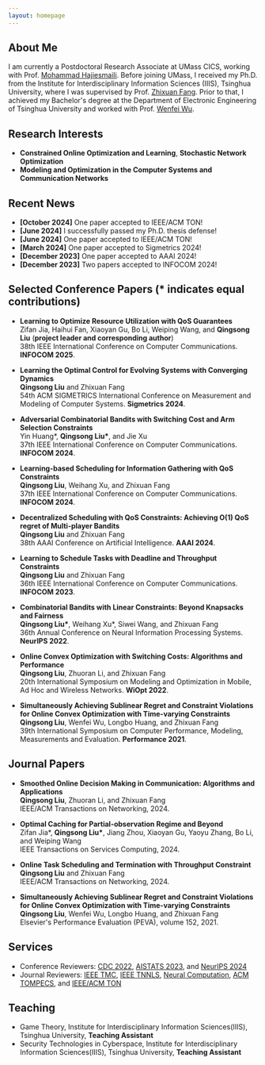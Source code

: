 ```yaml
---
layout: homepage
---
```


## About Me

I am currently a Postdoctoral Research Associate at UMass CICS, working with Prof. [Mohammad Hajiesmaili](https://groups.cs.umass.edu/hajiesmaili/). Before joining UMass, I received my Ph.D. from the Institute for Interdisciplinary Information Sciences (IIIS), Tsinghua University, where I was supervised by Prof. [Zhixuan Fang](https://people.iiis.tsinghua.edu.cn/~fang/). Prior to that, I achieved my Bachelor's degree at the Department of Electronic Engineering of Tsinghua University and worked with Prof. [Wenfei Wu](https://wenfei-wu.github.io/).

## Research Interests

- **Constrained Online Optimization and Learning**, **Stochastic Network Optimization**
- **Modeling and Optimization in the Computer Systems and Communication Networks**

## Recent News

- **[October 2024]** One paper accepted to IEEE/ACM TON!
- **[June 2024]** I successfully passed my Ph.D. thesis defense!
- **[June 2024]** One paper accepted to IEEE/ACM TON!
- **[March 2024]** One paper accepted to Sigmetrics 2024!
- **[December 2023]** One paper accepted to AAAI 2024!
- **[December 2023]** Two papers accepted to INFOCOM 2024!


## Selected Conference Papers (* indicates equal contributions)

- **Learning to Optimize Resource Utilization with QoS Guarantees**
  <br>
  Zifan Jia, Haihui Fan, Xiaoyan Gu, Bo Li, Weiping Wang, and **Qingsong Liu** (**project leader and corresponding author**)
  <br>
  38th IEEE International Conference on Computer Communications. **INFOCOM 2025**.
  
- **Learning the Optimal Control for Evolving Systems with Converging Dynamics**
  <br>
  **Qingsong Liu** and Zhixuan Fang
  <br>
  54th ACM SIGMETRICS International Conference on Measurement and Modeling of Computer Systems. **Sigmetrics 2024**.


- **Adversarial Combinatorial Bandits with Switching Cost and Arm Selection Constraints**
  <br>
  Yin Huang\*, **Qingsong Liu\***, and Jie Xu
  <br>
  37th IEEE International Conference on Computer Communications. **INFOCOM 2024**.

- **Learning-based Scheduling for Information Gathering with QoS Constraints**
  <br>
  **Qingsong Liu**, Weihang Xu, and Zhixuan Fang
  <br>
  37th IEEE International Conference on Computer Communications. **INFOCOM 2024**.

- **Decentralized Scheduling with QoS Constraints: Achieving O(1) QoS regret of Multi-player Bandits**
  <br>
  **Qingsong Liu** and Zhixuan Fang
  <br>
  38th AAAI Conference on Artificial Intelligence. **AAAI 2024**.


- **Learning to Schedule Tasks with Deadline and Throughput Constraints**
  <br>
  **Qingsong Liu** and Zhixuan Fang
  <br>
  36th IEEE International Conference on Computer Communications. **INFOCOM 2023**.



- **Combinatorial Bandits with Linear Constraints: Beyond Knapsacks and Fairness**
  <br>
  **Qingsong Liu\***, Weihang Xu*, Siwei Wang, and Zhixuan Fang
  <br>
  36th Annual Conference on Neural Information Processing Systems. **NeurIPS 2022**.

- **Online Convex Optimization with Switching Costs: Algorithms and Performance**
  <br>
  **Qingsong Liu**, Zhuoran Li, and Zhixuan Fang
  <br>
  20th International Symposium on Modeling and Optimization in Mobile, Ad Hoc and Wireless Networks. **WiOpt 2022**.

  
- **Simultaneously Achieving Sublinear Regret and Constraint Violations for Online Convex Optimization with Time-varying Constraints**
  <br>
  **Qingsong Liu**, Wenfei Wu, Longbo Huang, and Zhixuan Fang
  <br>
  39th International Symposium on Computer Performance, Modeling, Measurements and Evaluation. **Performance 2021**.


  
  
 
  
## Journal Papers


- **Smoothed Online Decision Making in Communication: Algorithms and Applications**
  <br>
  **Qingsong Liu**, Zhuoran Li, and Zhixuan Fang
  <br>
  IEEE/ACM Transactions on Networking, 2024.

- **Optimal Caching for Partial-observation Regime and Beyond**
  <br>
  Zifan Jia\*, **Qingsong Liu\***, Jiang Zhou, Xiaoyan Gu, Yaoyu Zhang, Bo Li, and Weiping Wang
  <br>
  IEEE Transactions on Services Computing, 2024.


- **Online Task Scheduling and Termination with Throughput Constraint**
  <br>
  **Qingsong Liu** and Zhixuan Fang
  <br>
  IEEE/ACM Transactions on Networking, 2024.


- **Simultaneously Achieving Sublinear Regret and Constraint Violations for Online Convex Optimization with Time-varying Constraints**
  <br>
  **Qingsong Liu**, Wenfei Wu, Longbo Huang, and Zhixuan Fang
  <br>
  Elsevier's Performance Evaluation (PEVA), volume 152, 2021.


  

## Services

- Conference Reviewers: [CDC 2022](https://cdc2022.ieeecss.org/), [AISTATS 2023](https://virtual.aistats.org/), and [NeurIPS 2024](https://neurips.cc/)
- Journal Reviewers: [IEEE TMC](https://www.computer.org/csdl/journal/tm/), [IEEE TNNLS](https://cis.ieee.org/publications/t-neural-networks-and-learning-systems/), [Neural Computation](https://ieeexplore.ieee.org/xpl/RecentIssue.jsp?punumber=6720226), [ACM TOMPECS](https://dl.acm.org/journal/tompecs), and [IEEE/ACM TON](https://ieeexplore.ieee.org/xpl/RecentIssue.jsp?punumber=90)

## Teaching

- Game Theory, Institute for Interdisciplinary Information Sciences(IIIS), Tsinghua University, **Teaching Assistant**
- Security Technologies in Cyberspace, Institute for Interdisciplinary Information Sciences(IIIS), Tsinghua University, **Teaching Assistant**
